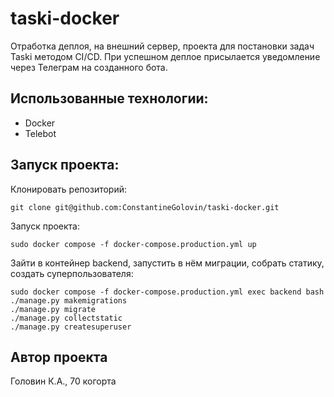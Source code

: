 # taski-docker
Отработка деплоя, на внешний сервер, проекта для постановки задач Taski методом CI/CD. При успешном деплое присылается уведомление через Телеграм на созданного бота.

## Использованные технологии:
* Docker
* Telebot
  
## Запуск проекта:
Клонировать репозиторий:
~~~
git clone git@github.com:ConstantineGolovin/taski-docker.git
~~~
Запуск проекта:
~~~
sudo docker compose -f docker-compose.production.yml up
~~~
Зайти в контейнер backend, запустить в нём миграции, собрать статику, создать суперпользователя:
~~~
sudo docker compose -f docker-compose.production.yml exec backend bash
./manage.py makemigrations
./manage.py migrate
./manage.py collectstatic
./manage.py createsuperuser
~~~

## Автор проекта
Головин К.А., 70 когорта
